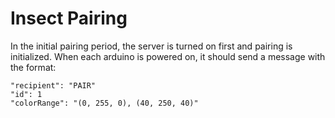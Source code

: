 # Insect Pairing

In the initial pairing period, the server is turned on first and pairing is
initialized. When each arduino is powered on, it should send a message
with the format:

```
"recipient": "PAIR"
"id": 1
"colorRange": "(0, 255, 0), (40, 250, 40)"
```

